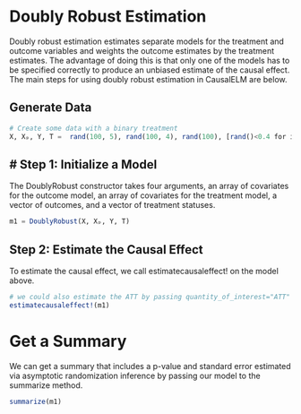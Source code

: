 # Doubly Robust Estimation
Doubly robust estimation estimates separate models for the treatment and outcome variables 
and weights the outcome estimates by the treatment estimates. The advantage of doing this is
that only one of the models has to be specified correctly to produce an unbiased estimate of 
the causal effect. The main steps for using doubly robust estimation in CausalELM are below.

## Generate Data
```julia
# Create some data with a binary treatment
X, Xₚ, Y, T =  rand(100, 5), rand(100, 4), rand(100), [rand()<0.4 for i in 1:100]
```

## # Step 1: Initialize a Model
The DoublyRobust constructor takes four arguments, an array of covariates for the outcome 
model, an array of covariates for the treatment model, a vector of outcomes, and a vector of 
treatment statuses.
```julia
m1 = DoublyRobust(X, Xₚ, Y, T)
```

## Step 2: Estimate the Causal Effect
To estimate the causal effect, we call estimatecausaleffect! on the model above.
```julia
# we could also estimate the ATT by passing quantity_of_interest="ATT"
estimatecausaleffect!(m1)
```

# Get a Summary
We can get a summary that includes a p-value and standard error estimated via asymptotic 
randomization inference by passing our model to the summarize method.
```julia
summarize(m1)
```